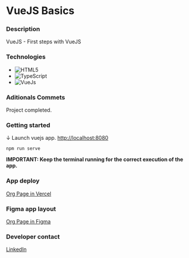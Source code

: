 # VueJS Basics

### Description

VueJS - First steps with VueJS

### Technologies

- ![HTML5](https://img.shields.io/badge/html5-%23E34F26.svg?style=for-the-badge&logo=html5&logoColor=white)
- ![TypeScript](https://img.shields.io/badge/typescript-%23007ACC.svg?style=for-the-badge&logo=typescript&logoColor=white)
- ![VueJs](https://img.shields.io/badge/vue.js-%2335495e.svg?style=for-the-badge&logo=vuedotjs&logoColor=%234FC08D)

### Aditionals Commets

Project completed.

### Getting started

↓ Launch vuejs app. [http://localhost:8080](http://localhost:8080)

```console
npm run serve
```

**IMPORTANT: Keep the terminal running for the correct execution of the app.**

### App deploy

[Org Page in Vercel]()

### Figma app layout

[Org Page in Figma](https://www.figma.com/file/70l45ssEH6qBo9IYDe2nxe/Intro-a-React?node-id=134%3A128&t=7I0a4d3jWOfv6dHU-1)

### Developer contact

[LinkedIn](https://www.linkedin.com/in/kevinmadrid-dev/)
